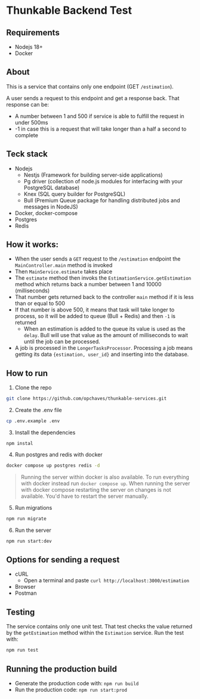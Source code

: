 # Thunkable Backend Test

## Requirements

- Nodejs 18+
- Docker

## About

This is a service that contains only one endpoint (GET `/estimation`).

A user sends a request to this endpoint and get a response back. That response can be:

- A number between 1 and 500 if service is able to fulfill the request in under 500ms
- -1 in case this is a request that will take longer than a half a second to complete

## Teck stack

- Nodejs
  - Nestjs (Framework for building server-side applications)
  - Pg driver (collection of node.js modules for interfacing with your PostgreSQL database)
  - Knex (SQL query builder for PostgreSQL)
  - Bull (Premium Queue package for handling distributed jobs and messages in NodeJS)
- Docker, docker-compose
- Postgres
- Redis

## How it works:

- When the user sends a `GET` request to the `/estimation` endpoint the `MainController.main` method is invoked
- Then `MainService.estimate` takes place
- The `estimate` method then invoks the `EstimationService.getEstimation` method which returns back
  a number between 1 and 10000 (milliseconds)
- That number gets returned back to the controller `main` method if it is less than or equal to 500
- If that number is above 500, it means that task will take longer to process, so it will be added
  to queue (Bull + Redis) and then `-1` is returned
  - When an estimation is added to the queue its value is used as the `delay`. Bull will use that
    value as the amount of milliseconds to wait until the job can be processed.
- A job is processed in the `LongerTasksProcessor`. Processing a job means getting its data `{estimation, user_id}`
  and inserting into the database.

## How to run

1. Clone the repo

```sh
git clone https://github.com/opchaves/thunkable-services.git
```

2. Create the .env file

```sh
cp .env.example .env
```

3. Install the dependencies

```
npm instal
```

4. Run postgres and redis with docker

```sh
docker compose up postgres redis -d
```

> Running the server within docker is also available. To run everything with
> docker instead run `docker compose up`. When running the server with
> docker compose restarting the server on changes is not available. You'd have
> to restart the server manually.

5. Run migrations

```sh
npm run migrate
```

6. Run the server

```sh
npm run start:dev
```

## Options for sending a request

- cURL
  - Open a terminal and paste `curl http://localhost:3000/estimation`
- Browser
- Postman

## Testing

The service contains only one unit test. That test checks the value returned by
the `getEstimation` method within the `Estimation` service. Run the test with:

```sh
npm run test
```

## Running the production build

- Generate the production code with: `npm run build`
- Run the production code: `npm run start:prod`
